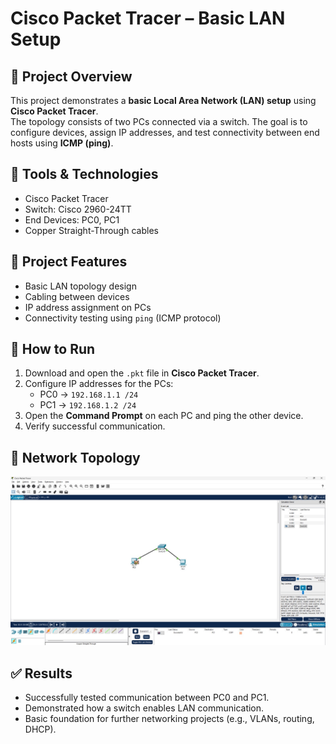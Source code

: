 # Cisco Packet Tracer – Basic LAN Setup  

## 📌 Project Overview  
This project demonstrates a **basic Local Area Network (LAN) setup** using **Cisco Packet Tracer**.  
The topology consists of two PCs connected via a switch. The goal is to configure devices, assign IP addresses, and test connectivity between end hosts using **ICMP (ping)**.  

## 🔧 Tools & Technologies  
- Cisco Packet Tracer  
- Switch: Cisco 2960-24TT  
- End Devices: PC0, PC1  
- Copper Straight-Through cables  

## 📂 Project Features  
- Basic LAN topology design  
- Cabling between devices  
- IP address assignment on PCs  
- Connectivity testing using `ping` (ICMP protocol)  

## 🚀 How to Run  
1. Download and open the `.pkt` file in **Cisco Packet Tracer**.  
2. Configure IP addresses for the PCs:  
   - PC0 → `192.168.1.1 /24`  
   - PC1 → `192.168.1.2 /24`  
3. Open the **Command Prompt** on each PC and ping the other device.  
4. Verify successful communication.  

## 📸 Network Topology  
![Network Topology](a9f9c0d6-084c-4937-a5c2-e90b7c4fc43f.jpeg)  

## ✅ Results  
- Successfully tested communication between PC0 and PC1.  
- Demonstrated how a switch enables LAN communication.  
- Basic foundation for further networking projects (e.g., VLANs, routing, DHCP).  
